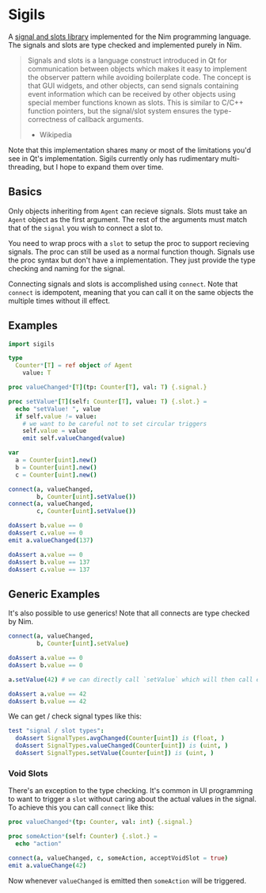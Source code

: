 # Sigils

A [signal and slots library](https://en.wikipedia.org/wiki/Signals_and_slots) implemented for the Nim programming language. The signals and slots are type checked and implemented purely in Nim.

> Signals and slots is a language construct introduced in Qt for communication between objects which makes it easy to implement the observer pattern while avoiding boilerplate code. The concept is that GUI widgets, and other objects, can send signals containing event information which can be received by other objects using special member functions known as slots. This is similar to C/C++ function pointers, but the signal/slot system ensures the type-correctness of callback arguments.
> - Wikipedia

Note that this implementation shares many or most of the limitations you'd see in Qt's implementation. Sigils currently only has rudimentary multi-threading, but I hope to expand them over time.

## Basics

Only objects inheriting from `Agent` can recieve signals. Slots must take an `Agent` object as the first argument. The rest of the arguments must match that of the `signal` you wish to connect a slot to.

You need to wrap procs with a `slot` to setup the proc to support recieving signals. The proc can still be used as a normal function though. Signals use the proc syntax but don't have a implementation. They just provide the type checking and naming for the signal.

Connecting signals and slots is accomplished using `connect`. Note that `connect` is idempotent, meaning that you can call it on the same objects the multiple times without ill effect.

## Examples

```nim
import sigils

type
  Counter*[T] = ref object of Agent
    value: T

proc valueChanged*[T](tp: Counter[T], val: T) {.signal.}

proc setValue*[T](self: Counter[T], value: T) {.slot.} =
  echo "setValue! ", value
  if self.value != value:
    # we want to be careful not to set circular triggers
    self.value = value
    emit self.valueChanged(value)

var
  a = Counter[uint].new()
  b = Counter[uint].new()
  c = Counter[uint].new()

connect(a, valueChanged,
        b, Counter[uint].setValue())
connect(a, valueChanged,
        c, Counter[uint].setValue())

doAssert b.value == 0
doAssert c.value == 0
emit a.valueChanged(137)

doAssert a.value == 0
doAssert b.value == 137
doAssert c.value == 137
```

## Generic Examples

It's also possible to use generics! Note that all connects are type checked by Nim.

```nim
connect(a, valueChanged,
        b, Counter[uint].setValue)

doAssert a.value == 0
doAssert b.value == 0

a.setValue(42) # we can directly call `setValue` which will then call emit

doAssert a.value == 42
doAssert b.value == 42
```

We can get / check signal types like this:

```nim
test "signal / slot types":
  doAssert SignalTypes.avgChanged(Counter[uint]) is (float, )
  doAssert SignalTypes.valueChanged(Counter[uint]) is (uint, )
  doAssert SignalTypes.setValue(Counter[uint]) is (uint, )
```

### Void Slots

There's an exception to the type checking. It's common in UI programming to want to trigger a `slot` without caring about the actual values in the signal. To achieve this you can call `connect` like this:

```nim
proc valueChanged*(tp: Counter, val: int) {.signal.}

proc someAction*(self: Counter) {.slot.} =
  echo "action"

connect(a, valueChanged, c, someAction, acceptVoidSlot = true)
emit a.valueChange(42)
```

Now whenever `valueChanged` is emitted then `someAction` will be triggered.
